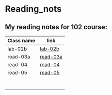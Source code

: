 # Reading_nots

## My reading notes for 102 course:  


| Class name  | link        |
| ----------- | ----------- |
| lab-02b     | [lab-02b](https://github.com/AhmedAyoubOthman/Reading-notes/blob/main/lab-02b.md)
| read-03a    | [read-03a](https://github.com/AhmedAyoubOthman/Reading-notes/blob/main/Read-03a.md)
| read-04     | [read-04](https://github.com/AhmedAyoubOthman/Reading-notes/blob/main/Read-04.md)           |
|  read-05    |  [read-05](https://github.com/AhmedAyoubOthman/Reading-notes/blob/main/Read-05.md)             |
|             |             |
|             |             |
|             |             |
|             |             |
|             |             |
|             |             |
|             |             |


